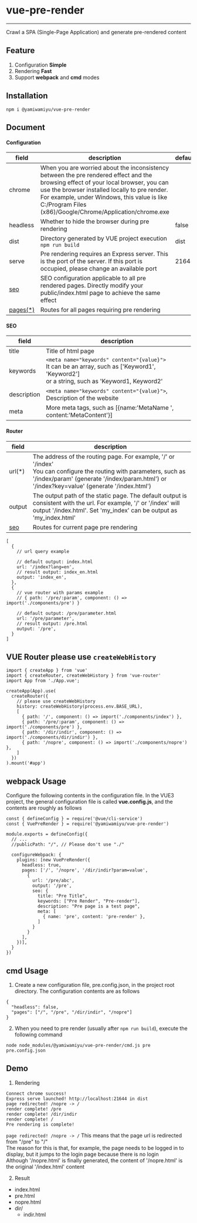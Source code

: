 # vue-pre-render

<hr />
Crawl a SPA (Single-Page Application) and generate pre-rendered content

## Feature

1.  Configuration **Simple**
2.  Rendering **Fast**
3.  Support **webpack** and **cmd** modes


## Installation


```
npm i @yamiwamiyu/vue-pre-render
```

## Document
#### Configuration

| field       | description                                                                                                                              | default   |
|----------|---------------------------------------------------------------------------------------------------------------------------------|-------|
| chrome   | When you are worried about the inconsistency between the pre rendered effect and the browsing effect of your local browser, you can use the browser installed locally to pre render. For example, under Windows, this value is like C:/Program Files (x86)/Google/Chrome/Application/chrome.exe |       |
| headless | Whether to hide the browser during pre rendering                                                                                                                     | false |
| dist     | Directory generated by VUE project execution `npm run build`                                                                                                                     | dist  |
| serve    | Pre rendering requires an Express server. This is the port of the server. If this port is occupied, please change an available port                                                                             | 21644 |
| [seo](#seo)      | SEO configuration applicable to all pre rendered  pages. Directly modify your public/index.html page to achieve the same effect                                                                                                             |       |
| [pages(*)](#router)    | Routes for all pages requiring pre rendering                                                                                                                 |       |

#### SEO

| field          | description                                                                                     |
|-------------|----------------------------------------------------------------------------------------|
| title       | Title of html  page                                                                             |
| keywords    | `<meta name="keywords" content="{value}">`<br>It can be an array, such as ['Keyword1', 'Keyword2']<br>or a string, such as 'Keyword1, Keyword2' |     |
| description | `<meta name="keywords" content="{value}">`, Description of the website                                         |
| meta        | More meta tags, such as [{name:'MetaName ', content:'MetaContent'}]                                   |

#### Router

| field     | description                                                               |
|--------|------------------------------------------------------------------|
| url(*)    | The address of the routing page. For example, '/' or '/index'<br>You can configure the routing with parameters, such as '/index/param' (generate '/index/param.html') or<br>'/index?key=value' (generate '/index.html')       |
| output | The output path of the static page. The default output is consistent with the url. For example, '/' or '/index' will output '/index.html'. Set 'my_index' can be output as 'my_index.html' |
| [seo](#seo)    | Routes for current page pre rendering                                                  |

```
[
  {
    // url query example

    // default output: index.html
    url: '/index?lang=en',
    // result output: index_en.html
    output: 'index_en',
  },
  {
    // vue router with params example
    // { path: '/pre/:param', component: () => import('./components/pre') }

    // default output: /pre/parameter.html
    url: '/pre/parameter',
    // result output: /pre.html
    output: '/pre',
  }
]
```


## VUE Router please use `createWebHistory`

```
import { createApp } from 'vue'
import { createRouter, createWebHistory } from 'vue-router'
import App from './App.vue';

createApp(App).use(
  createRouter({
    // please use createWebHistory
    history: createWebHistory(process.env.BASE_URL),
    [
      { path: '/', component: () => import('./components/index') },
      { path: '/pre/:param', component: () => import('./components/pre') },
      { path: '/dir/indir', component: () => import('./components/dir/indir') },
      { path: '/nopre', component: () => import('./components/nopre') },
    ]
  })
).mount('#app')
```


## webpack Usage

Configure the following contents in the configuration file. In the VUE3 project, the general configuration file is called **vue.config.js**, and the contents are roughly as follows

```
const { defineConfig } = require('@vue/cli-service')
const { VuePreRender } = require('@yamiwamiyu/vue-pre-render')

module.exports = defineConfig({
  // ...
  //publicPath: "/", // Please don't use "./"
  
  configureWebpack: {
    plugins: [new VuePreRender({
      headless: true,
      pages: ['/', '/nopre', '/dir/indir?param=value', 
        {
          url: '/pre/abc',
          output: '/pre',
          seo: {
            title: "Pre Title",
            keywords: ["Pre Render", "Pre-render"],
            description: "Pre page is a test page",
            meta: [
              { name: 'pre', content: 'pre-render' },
            ]
          }
        }
      ],
    })],
  }
})
```
    
    
## cmd Usage

1.  Create a new configuration file, pre.config.json, in the project root directory. The configuration contents are as follows

```
{
  "headless": false,
  "pages": ["/", "/pre", "/dir/indir", "/nopre"]
}
```

2.  When you need to pre render (usually after `npm run build`), execute the following command

```
node node_modules/@yamiwamiyu/vue-pre-render/cmd.js pre pre.config.json
```

## Demo

1.  Rendering
```
Connect chrome success!
Express serve launched! http://localhost:21644 in dist
page redirected! /nopre -> /
render complete! /pre
render complete! /dir/indir
render complete! /
Pre rendering is complete!
```

`page redirected! /nopre -> /` This means that the page url is redirected from "/pre" to "/"<br>The reason for this is that, for example, the page needs to be logged in to display, but it jumps to the login page because there is no login<br>Although '/nopre.html' is finally generated, the content of '/nopre.html' is the original '/index.html' content


2.  Result
- index.html
- pre.html
- nopre.html
- dir/
  - indir.html